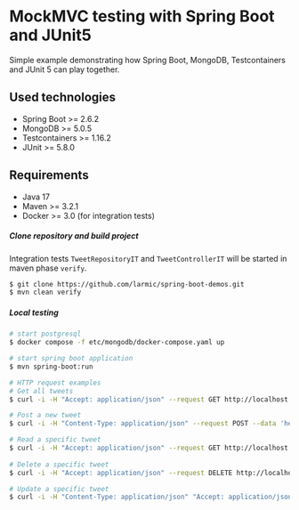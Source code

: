 # MockMVC testing with Spring Boot and JUnit5

Simple example demonstrating how Spring Boot, MongoDB, Testcontainers and JUnit 5 can play together.

## Used technologies

* Spring Boot >= 2.6.2
* MongoDB >= 5.0.5
* Testcontainers >= 1.16.2
* JUnit >= 5.8.0

## Requirements

* Java 17
* Maven >= 3.2.1
* Docker >= 3.0 (for integration tests)

##### Clone repository and build project

Integration tests ```TweetRepositoryIT``` and ```TweetControllerIT``` will be started in maven phase ```verify```.

```sh
$ git clone https://github.com/larmic/spring-boot-demos.git
$ mvn clean verify
```

##### Local testing

```sh
# start postgresql
$ docker compose -f etc/mongodb/docker-compose.yaml up

# start spring boot application
$ mvn spring-boot:run

# HTTP request examples
# Get all tweets
$ curl -i -H "Accept: application/json" --request GET http://localhost:8080/

# Post a new tweet
$ curl -i -H "Content-Type: application/json" --request POST --data 'hello, this is a tweet!' http://localhost:8080/

# Read a specific tweet     
$ curl -i -H "Accept: application/json" --request GET http://localhost:8080/{tweet-id}      
 
# Delete a specific tweet
$ curl -i -H "Accept: application/json" --request DELETE http://localhost:8080/{tweet-id}

# Update a specific tweet    
$ curl -i -H "Content-Type: application/json" "Accept: application/json" --request PUT --data 'hello, this is a changed tweet!' http://localhost:8080/{tweet-id}        
```
